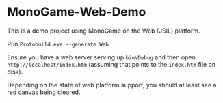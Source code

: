 MonoGame-Web-Demo
=================

This is a demo project using MonoGame on the Web (JSIL) platform.

Run `Protobuild.exe --generate Web`.

Ensure you have a web server serving up `bin\Debug` and then open `http://localhost/index.htm` (assuming that points to the `index.htm` file on disk).

Depending on the state of web platform support, you should at least see a red canvas being cleared.
